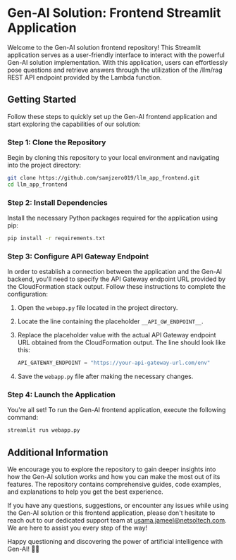 # Gen-AI Solution: Frontend Streamlit Application

Welcome to the Gen-AI solution frontend repository! This Streamlit application serves as a user-friendly interface to interact with the powerful Gen-AI solution implementation. With this application, users can effortlessly pose questions and retrieve answers through the utilization of the /llm/rag REST API endpoint provided by the Lambda function.

## Getting Started

Follow these steps to quickly set up the Gen-AI frontend application and start exploring the capabilities of our solution:

### Step 1: Clone the Repository

Begin by cloning this repository to your local environment and navigating into the project directory:

```bash
git clone https://github.com/samjzero019/llm_app_frontend.git
cd llm_app_frontend
```

### Step 2: Install Dependencies

Install the necessary Python packages required for the application using pip:

```bash
pip install -r requirements.txt
```

### Step 3: Configure API Gateway Endpoint

In order to establish a connection between the application and the Gen-AI backend, you'll need to specify the API Gateway endpoint URL provided by the CloudFormation stack output. Follow these instructions to complete the configuration:

1. Open the `webapp.py` file located in the project directory.

2. Locate the line containing the placeholder `__API_GW_ENDPOINT__`.

3. Replace the placeholder value with the actual API Gateway endpoint URL obtained from the CloudFormation output. The line should look like this:

   ```python
   API_GATEWAY_ENDPOINT = "https://your-api-gateway-url.com/env"
   ```

4. Save the `webapp.py` file after making the necessary changes.

### Step 4: Launch the Application

You're all set! To run the Gen-AI frontend application, execute the following command:

```bash
streamlit run webapp.py
```

## Additional Information

We encourage you to explore the repository to gain deeper insights into how the Gen-AI solution works and how you can make the most out of its features. The repository contains comprehensive guides, code examples, and explanations to help you get the best experience.

If you have any questions, suggestions, or encounter any issues while using the Gen-AI solution or this frontend application, please don't hesitate to reach out to our dedicated support team at usama.jameel@netsoltech.com. We are here to assist you every step of the way!

Happy questioning and discovering the power of artificial intelligence with Gen-AI! 🧠🤖
